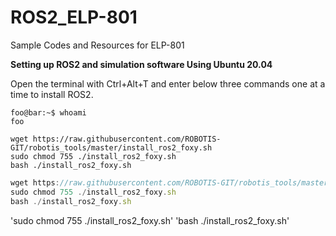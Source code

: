 # ROS2_ELP-801
Sample Codes and Resources for ELP-801

**Setting up ROS2 and simulation software Using Ubuntu 20.04**

Open the terminal with Ctrl+Alt+T and enter below three commands one at a time to install ROS2.

```console
foo@bar:~$ whoami
foo
```

```console
wget https://raw.githubusercontent.com/ROBOTIS-GIT/robotis_tools/master/install_ros2_foxy.sh
sudo chmod 755 ./install_ros2_foxy.sh
bash ./install_ros2_foxy.sh
```

```js
wget https://raw.githubusercontent.com/ROBOTIS-GIT/robotis_tools/master/install_ros2_foxy.sh
sudo chmod 755 ./install_ros2_foxy.sh
bash ./install_ros2_foxy.sh

```


'sudo chmod 755 ./install_ros2_foxy.sh'
'bash ./install_ros2_foxy.sh'
